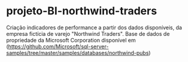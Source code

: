 # projeto-BI-northwind-traders
 Criação indicadores de performance a partir dos dados disponíveis, da empresa fictícia de varejo "Northwind Traders".  Base de dados de propriedade da Microsoft Corporation disponível em (https://github.com/Microsoft/sql-server-samples/tree/master/samples/databases/northwind-pubs)
